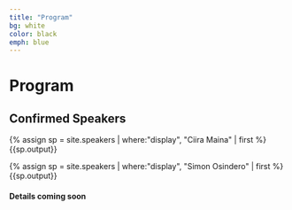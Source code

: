 ```yaml
---
title: "Program"
bg: white
color: black
emph: blue
---
```


# Program

## Confirmed Speakers

{% assign sp = site.speakers | where:"display", "Ciira Maina" | first %}
{{sp.output}}

{% assign sp = site.speakers | where:"display", "Simon Osindero" | first %}
{{sp.output}}


#### Details coming soon

